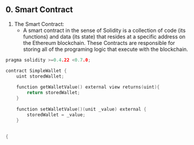 ## 0. Smart Contract
1. The Smart Contract:
    - A smart contract in the sense of Solidity is a collection of code (its functions) and data (its state) that resides at a specific           address on the Ethereum blockchain. These Contracts are responsible for storing all of the programing logic that execute with the           blockchain.
```cpp
pragma solidity >=0.4.22 <0.7.0;

contract SimpleWallet {
    uint storedWallet;
    
    function getWalletValue() external view returns(uint){
        return storedWallet;
    }
    
    function setWalletValue()(unit _value) external {
        storedWallet = _value;
    }
    
    
{




```
